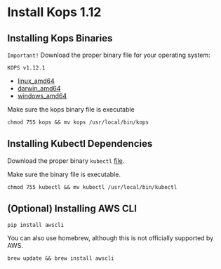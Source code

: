 # Install Kops 1.12

## Installing Kops Binaries

`Important!` Download the proper  binary file for your operating system:

`KOPS v1.12.1`

* [linux_amd64](https://spotinst-public.s3.amazonaws.com/integrations/kubernetes/kops/v1.12.2-6ab92d392/linux/amd64/kops)
* [darwin_amd64](https://spotinst-public.s3.amazonaws.com/integrations/kubernetes/kops/v1.12.2-6ab92d392/darwin/amd64/kops)
* [windows_amd64](https://spotinst-public.s3.amazonaws.com/integrations/kubernetes/kops/v1.12.2-6ab92d392/windows/amd64/kops.exe)

Make sure the kops binary file is executable

```
chmod 755 kops && mv kops /usr/local/bin/kops
```

## Installing Kubectl Dependencies

Download the proper binary `kubectl` [file](https://kubernetes.io/docs/tasks/tools/install-kubectl/).

Make sure the binary file is executable.

```
chmod 755 kubectl && mv kubectl /usr/local/bin/kubectl
```

## (Optional) Installing AWS CLI
```
pip install awscli
```

You can also use homebrew, although this is not officially supported by AWS.
```
brew update && brew install awscli
```
